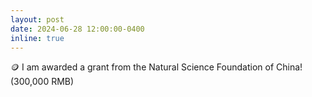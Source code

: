 ```yaml
---
layout: post
date: 2024-06-28 12:00:00-0400
inline: true
---
```

<!-- [CHI’24](https://wangchongyang.ai/assets/pdf/UbiPhysio_IMWUT.pdf){:target="\_blank"} -->
🪙 I am awarded a grant from the Natural Science Foundation of China! (300,000 RMB)